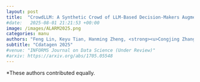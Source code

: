 ```yaml
---
layout: post
title:  "CrowdLLM: A Synthetic Crowd of LLM-Based Decision-Makers Augmented with Generative Models"
#date:   2025-08-01 21:21:53 +00:00
image: /images/ALARM2025.png
categories: manu
authors: "Feng Lin, Keyu Tian, Hanming Zheng, <strong><u>Congjing Zhang</u></strong>, Li Zeng, Shuai Huang"
subtitle: "Cdatagen 2025"
#venue: "INFORMS Journal on Data Science (Under Review)"
#arxiv: https://arxiv.org/abs/1705.05548
---
```




*These authors contributed equally.


